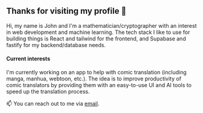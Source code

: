 ## Thanks for visiting my profile 👋

Hi, my name is John and I'm a mathematician/cryptographer with an interest in web development and machine learning. The tech stack I like to use for building things is React and tailwind for the frontend, and Supabase and fastify for my backend/database needs.

#### Current interests

I'm currently working on an app to help with comic translation (including manga, manhua, webtoon, etc.). The idea is to improve productivity of comic translators by providing them with an easy-to-use UI and AI tools to speed up the translation process.

📫 You can reach out to me via [email](mailto:98johndykes@gmail.com).
